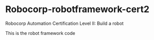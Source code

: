 # Robocorp-robotframework-cert2
Robocorp Automation Certification Level II: Build a robot

This is the robot framework code

